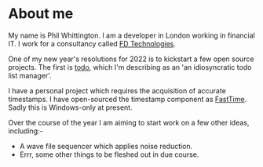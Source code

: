 # About me

My name is Phil Whittington. I am a developer in London working in financial IT. I work for a consultancy called [FD Technologies](https://fdtechnologies.com/).

One of my new year's resolutions for 2022 is to kickstart a few open source projects. The first is [todo](https://github.com/PDWhittington/todo), which I'm describing as an 'an idiosyncratic todo list manager'. 

I have a personal project which requires the acquisition of accurate timestamps. I have open-sourced the timestamp component as [FastTime](https://github.com/PDWhittington/FastTime). Sadly this is Windows-only at present.

Over the course of the year I am aiming to start work on a few other ideas, including:-

* A wave file sequencer which applies noise reduction.
* Errr, some other things to be fleshed out in due course.
